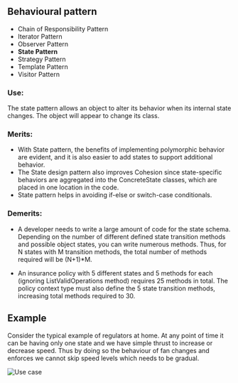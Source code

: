 ## Behavioural pattern
* Chain of Responsibility Pattern
* Iterator Pattern
* Observer Pattern
* **State Pattern**
* Strategy Pattern
* Template Pattern
* Visitor Pattern

### Use:
The state pattern allows an object to alter its behavior when its internal state changes. The object will appear to change its class.

### Merits:
* With State pattern, the benefits of implementing polymorphic behavior are evident, and it is also easier to add states to support additional behavior.
* The State design pattern also improves Cohesion since state-specific behaviors are aggregated into the ConcreteState classes, which are placed in one location in the code.
* State pattern helps in avoiding if-else or switch-case conditionals.

### Demerits:
* A developer needs to write a large amount of code for the state schema. Depending on the number of different defined state transition methods and possible object states, you can write numerous methods. Thus, for N states with M transition methods, the total number of methods required will be (N+1)*M.
  
* An insurance policy with 5 different states and 5 methods for each (ignoring ListValidOperations method) requires 25 methods in total. The policy context type must also define the 5 state transition methods, increasing total methods required to 30.
## Example 
Consider the typical example of regulators at home.
At any point of time it can be having only one state and we have simple thrust to increase or decrease speed.
Thus by doing so the behaviour of fan changes and enforces we cannot skip speed levels which needs to be gradual.

![Use case](https://user-images.githubusercontent.com/12068459/54508818-3ae72300-496d-11e9-9991-18d69a98e971.png)




